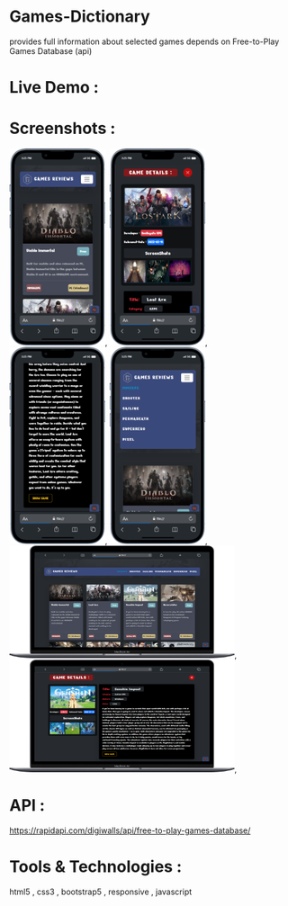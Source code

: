 # Games-Dictionary 
provides full information about selected games depends on Free-to-Play Games Database (api)
# Live Demo :

# Screenshots :
<img src = "screenshots/m1.png" alt = "mobile" width = "170" height = "350" >,
<img src = "screenshots/m2.png" alt = "mobile" width = "170" height = "350" >,
<img src = "screenshots/m3.png" alt = "mobile" width = "170" height = "350" >,
<img src = "screenshots/m4.png" alt = "mobile" width = "170" height = "350" >,
<img src = "screenshots/pc1.png" alt = "mobile" width = "400" height = "200" >,
<img src = "screenshots/pc2.png" alt = "mobile" width = "400" height = "200" >,

# API :
https://rapidapi.com/digiwalls/api/free-to-play-games-database/

# Tools & Technologies :
html5 , css3 , bootstrap5 , responsive , javascript 
